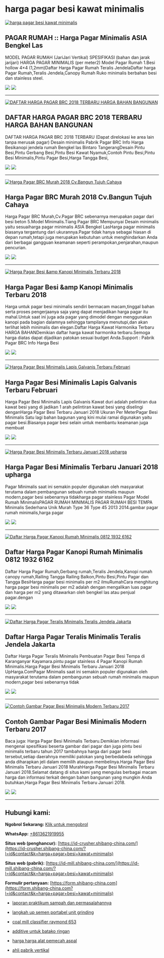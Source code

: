 # harga pagar besi kawat minimalis

<a href="https://swt.shibang-china.com/?l=id&img&k=harga+pagar+besi+kawat+minimalis" target="_blank">![harga pagar besi kawat minimalis](http://static.shibang-china.com/all-800x300/769.jpg)</a>

## PAGAR RUMAH :: Harga Pagar Minimalis ASIA Bengkel Las
MODEL PAGAR RUMAH (JariJari Vertikal) SPESIFIKASI (bahan dan jarak jarijari) HARGA PAGAR MINIMALIS (per meter2) Model Pagar Rumah 1.Besi hollow 4×4 (1,2mm)Daftar Harga Pagar Rumah Teralis JendelaDaftar harga Pagar Rumah,Teralis Jendela,Canopy Rumah Ruko minimalis berbahan besi dan stainless steel.


<a href="https://whatsapp.shibangsoft.com/WhatsApp.php" target="_blank" title="WhatsApp">![](http://static.shibang-china.com/icon/whatsapp.png)</a> <a href="https://swt.shibang-china.com/?l=id&icon&k=harga+pagar+besi+kawat+minimalis" target="_blank">![](http://static.shibang-china.com/icon/chat-id.png)</a>

---

<a href="https://swt.shibang-china.com/?l=id&img&k=harga+pagar+besi+kawat+minimalis" target="_blank">![DAFTAR HARGA PAGAR BRC 2018 TERBARU HARGA BAHAN BANGUNAN](http://static.shibang-china.com/all-800x300/844.jpg)</a>

## DAFTAR HARGA PAGAR BRC 2018 TERBARU HARGA BAHAN BANGUNAN
DAFTAR HARGA PAGAR BRC 2018 TERBARU (Dapat direlokasi ke area lain tanpa merusak pagar) Desain minimalis Pabrik Pagar BRC Info Harga Besikanopi jendela rumah Bengkel las Bintaro TangerangDesain Pintu Besi,Pintu Gerbang Besi,Pintu Besi Kawat Nyamuk,Contoh Pintu Besi,Pintu Besi Minimalis,Pintu Pagar Besi,Harga Tangga Besi,


<a href="https://whatsapp.shibangsoft.com/WhatsApp.php" target="_blank" title="WhatsApp">![](http://static.shibang-china.com/icon/whatsapp.png)</a> <a href="https://swt.shibang-china.com/?l=id&icon&k=harga+pagar+besi+kawat+minimalis" target="_blank">![](http://static.shibang-china.com/icon/chat-id.png)</a>

---

<a href="https://swt.shibang-china.com/?l=id&img&k=harga+pagar+besi+kawat+minimalis" target="_blank">![Harga Pagar BRC Murah 2018 Cv.Bangun Tujuh Cahaya](http://static.shibang-china.com/all-800x300/1123.jpg)</a>

## Harga Pagar BRC Murah 2018 Cv.Bangun Tujuh Cahaya
Harga Pagar BRC Murah,Cv.Pagar BRC sebenarnya merupakan pagar dari besi beton 5.Model Minimalis.Tiang Pagar BRC Mempunyai Desain minimalis yaitu sesuaiharga pagar minimalis ASIA Bengkel LasHarga pagar minimalis biasanya tergantung dari ukurannya.Pagar tidak hanya sebagai hiasan di depan rumah,tetapi juga merupakan kebutuhan untuk menghindarkan Anda dari berbagai gangguan keamanan seperti perampokan,penjarahan,maupun pencurian.


<a href="https://whatsapp.shibangsoft.com/WhatsApp.php" target="_blank" title="WhatsApp">![](http://static.shibang-china.com/icon/whatsapp.png)</a> <a href="https://swt.shibang-china.com/?l=id&icon&k=harga+pagar+besi+kawat+minimalis" target="_blank">![](http://static.shibang-china.com/icon/chat-id.png)</a>

---

<a href="https://swt.shibang-china.com/?l=id&img&k=harga+pagar+besi+kawat+minimalis" target="_blank">![Harga Pagar Besi &amp Kanopi Minimalis Terbaru 2018](http://static.shibang-china.com/all-800x300/464.jpg)</a>

## Harga Pagar Besi &amp Kanopi Minimalis Terbaru 2018
Harga untuk pagar besi minimalis sendiri bermacam macam,tinggal bahan serta proses pengerjaanya saja yang dapat menjadikan harga pagar itu mahal.Untuk saat ini juga ada pagar yang dimodel dengan menggunakan kanopi pada bagian dalamnya sehingga tampilanya menutupi,dan akan terlihat lebih minimalis dan elegan.Daftar Harga Kawat Harmonika Terbaru HARGA BAHANDemikian daftar harga kawat harmonika terbaru.Semoga harga diatas dapat dijadikan patokan sesuai budget Anda.Support : Pabrik Pagar BRC Info Harga Besi


<a href="https://whatsapp.shibangsoft.com/WhatsApp.php" target="_blank" title="WhatsApp">![](http://static.shibang-china.com/icon/whatsapp.png)</a> <a href="https://swt.shibang-china.com/?l=id&icon&k=harga+pagar+besi+kawat+minimalis" target="_blank">![](http://static.shibang-china.com/icon/chat-id.png)</a>

---

<a href="https://swt.shibang-china.com/?l=id&img&k=harga+pagar+besi+kawat+minimalis" target="_blank">![Harga Pagar Besi Minimalis Lapis Galvanis Terbaru Februari](http://static.shibang-china.com/all-800x300/1190.jpg)</a>

## Harga Pagar Besi Minimalis Lapis Galvanis Terbaru Februari
Harga Pagar Besi Minimalis Lapis Galvanis Kawat duri adalah pelintiran dua kawat besi yang di jadikan 1 arah pelintiran kawat besi yang diselingi denganHarga Pagar Besi Terbaru Januari 2018 Ukuran Per MeterPagar Besi Minimalis Satu lagi bahan bagunan yang kini mulai ramai digunakan yaitu pagar besi.Biasanya pagar besi selain untuk membantu keamanan juga membuat


<a href="https://whatsapp.shibangsoft.com/WhatsApp.php" target="_blank" title="WhatsApp">![](http://static.shibang-china.com/icon/whatsapp.png)</a> <a href="https://swt.shibang-china.com/?l=id&icon&k=harga+pagar+besi+kawat+minimalis" target="_blank">![](http://static.shibang-china.com/icon/chat-id.png)</a>

---

<a href="https://swt.shibang-china.com/?l=id&img&k=harga+pagar+besi+kawat+minimalis" target="_blank">![Harga Pagar Besi Minimalis Terbaru Januari 2018 upharga](http://static.shibang-china.com/all-800x300/709.jpg)</a>

## Harga Pagar Besi Minimalis Terbaru Januari 2018 upharga
Pagar Minimalis saat ini semakin populer digunakan oleh masyarakat terutama dalam pembangunan sebuah rumah minimalis maupun modern,pagar besi sebenarnya tidakharga pagar stainless Pagar Model Rumah MinimalisPAGAR RUMAH MINIMALIS PAGAR RUMAH BESI TEMPA Minimalis Sederhana Unik Murah Type 36 Type 45 2013 2014.gambar pagar rumah minimalis,harga pagar


<a href="https://whatsapp.shibangsoft.com/WhatsApp.php" target="_blank" title="WhatsApp">![](http://static.shibang-china.com/icon/whatsapp.png)</a> <a href="https://swt.shibang-china.com/?l=id&icon&k=harga+pagar+besi+kawat+minimalis" target="_blank">![](http://static.shibang-china.com/icon/chat-id.png)</a>

---

<a href="https://swt.shibang-china.com/?l=id&img&k=harga+pagar+besi+kawat+minimalis" target="_blank">![Daftar Harga Pagar Kanopi Rumah Minimalis 0812 1932 6162](http://static.shibang-china.com/all-800x300/1257.jpg)</a>

## Daftar Harga Pagar Kanopi Rumah Minimalis 0812 1932 6162
Daftar Harga Pagar Rumah,Gerbang rumah,Teralis Jendela,Kanopi rumah canopy rumah,Railing Tangga Railing Balkon,Pintu Besi,Pintu Pagar dan Tangga BesiHarga pagar besi minimalis per m2 ilmuRumahCara menghitung harga pagar besi minimalis per m2 adalah dengan mengalikan luas pagar dan harga per m2 yang ditawarkan oleh bengkel las atau penjual pagar.dengan


<a href="https://whatsapp.shibangsoft.com/WhatsApp.php" target="_blank" title="WhatsApp">![](http://static.shibang-china.com/icon/whatsapp.png)</a> <a href="https://swt.shibang-china.com/?l=id&icon&k=harga+pagar+besi+kawat+minimalis" target="_blank">![](http://static.shibang-china.com/icon/chat-id.png)</a>

---

<a href="https://swt.shibang-china.com/?l=id&img&k=harga+pagar+besi+kawat+minimalis" target="_blank">![Daftar Harga Pagar Teralis Minimalis Teralis Jendela Jakarta](http://static.shibang-china.com/all-800x300/761.jpg)</a>

## Daftar Harga Pagar Teralis Minimalis Teralis Jendela Jakarta
Daftar Harga Pagar Teralis Minimalis Pembuatan Pagar Besi Tempa di Karanganyar Kayamara.pintu pagar stainless 4 Pagar Kanopi Rumah Minimalis.Harga Pagar Besi Minimalis Terbaru Januari 2018 UpHarga.ComPagar Minimalis saat ini semakin populer digunakan oleh masyarakat terutama dalam pembangunan sebuah rumah minimalis maupun modern,pagar besi sebenarnya tidak


<a href="https://whatsapp.shibangsoft.com/WhatsApp.php" target="_blank" title="WhatsApp">![](http://static.shibang-china.com/icon/whatsapp.png)</a> <a href="https://swt.shibang-china.com/?l=id&icon&k=harga+pagar+besi+kawat+minimalis" target="_blank">![](http://static.shibang-china.com/icon/chat-id.png)</a>

---

<a href="https://swt.shibang-china.com/?l=id&img&k=harga+pagar+besi+kawat+minimalis" target="_blank">![Contoh Gambar Pagar Besi Minimalis Modern Terbaru 2017](http://static.shibang-china.com/all-800x300/266.jpg)</a>

## Contoh Gambar Pagar Besi Minimalis Modern Terbaru 2017
Baca juga: Harga Pagar Besi Minimalis Terbaru.Demikian informasi mengenai spesifikasi beserta gambar dari pagar dan juga pintu besi minimalis terbaru tahun 2017 tambahnya harga dari pagar besi tersebut,setiap daerahnya memiliki patokan yang berbedabeda sehingga anda diharapkan jeli dalam memilih ataupun membelinya.Harga Pagar Besi Minimalis Terbaru Januari 2018 MurahHarga Pagar Besi Minimalis Terbaru Januari 2018.Selamat datang di situs kami yang mengulas berbagai macam harga dan informasi terkait dengan bahan bangunan yang mungkin Anda butuhkan,Harga Pagar Besi Minimalis Terbaru Januari 2018.


<a href="https://whatsapp.shibangsoft.com/WhatsApp.php" target="_blank" title="WhatsApp">![](http://static.shibang-china.com/icon/whatsapp.png)</a> <a href="https://swt.shibang-china.com/?l=id&icon&k=harga+pagar+besi+kawat+minimalis" target="_blank">![](http://static.shibang-china.com/icon/chat-id.png)</a>

---
## Hubungi kami:

**Ngobrol Sekarang:** [Klik untuk mengobrol](https://swt.shibang-china.com?l=id&contact&k=harga+pagar+besi+kawat+minimalis)

**WhatsApp:**  [+8613621919955](https://whatsapp.shibangsoft.com/WhatsApp.php)

**Situs web (penghancur):** [https://id-crusher.shibang-china.com/](https://id-crusher.shibang-china.com/?l=id&contact&k=harga+pagar+besi+kawat+minimalis)

**Situs web (pabrik):** [https://id-mill.shibang-china.com/](https://id-mill.shibang-china.com/?l=id&contact&k=harga+pagar+besi+kawat+minimalis)

**Formulir pertanyaan:** [https://form.shibang-china.com](https://form.shibang-china.com?l=id&contact&k=harga+pagar+besi+kawat+minimalis)

* [laporan praktikum sampah dan permasalahannya](../38/laporan%20praktikum%20sampah%20dan%20permasalahannya.md)

* [langkah up semen portabel unit grinding](../34/langkah%20up%20semen%20portabel%20unit%20grinding.md)

* [coal mill classifier raymond 653](../33/coal%20mill%20classifier%20raymond%20653.md)

* [additive untuk batako ringan](../37/additive%20untuk%20batako%20ringan.md)

* [harga harga alat pemecah aspal](../40/harga%20harga%20alat%20pemecah%20aspal.md)

* [ahli pabrik vertikal](../34/ahli%20pabrik%20vertikal.md)